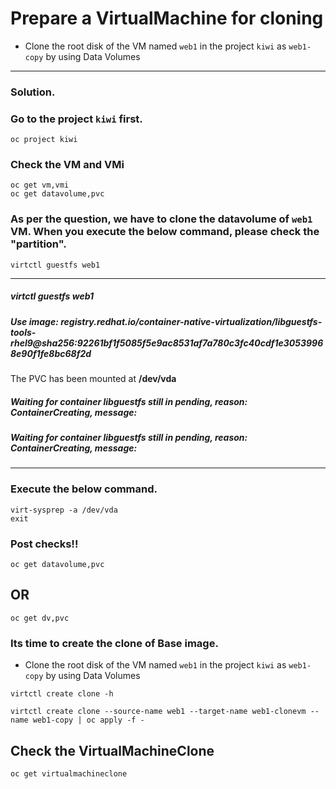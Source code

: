 # Prepare a VirtualMachine for cloning
- Clone the root disk of the VM named `web1` in the project `kiwi` as `web1-copy` by using Data Volumes
---

### Solution. 
### Go to the project `kiwi` first.
```
oc project kiwi
```
### Check the VM and VMi
```
oc get vm,vmi
oc get datavolume,pvc
```
### As  per the question, we have to clone the datavolume of `web1` VM. When you execute the below command, please check the "partition".

```
virtctl guestfs web1
```
---
#####  virtctl guestfs web1
#####  Use image: registry.redhat.io/container-native-virtualization/libguestfs-tools-rhel9@sha256:92261bf1f5085f5e9ac8531af7a780c3fc40cdf1e30539968e90f1fe8bc68f2d 
 The PVC has been mounted at **/dev/vda**
##### Waiting for container libguestfs still in pending, reason: ContainerCreating, message:  
##### Waiting for container libguestfs still in pending, reason: ContainerCreating, message:
---
### Execute the below command.
```
virt-sysprep -a /dev/vda
exit
```
### Post checks!!
```
oc get datavolume,pvc
```
## OR 
```
oc get dv,pvc
```
### Its time to create the clone of Base image.
- Clone the root disk of the VM named `web1` in the project `kiwi` as `web1-copy` by using Data Volumes
```
virtctl create clone -h
```

```
virtctl create clone --source-name web1 --target-name web1-clonevm --name web1-copy | oc apply -f -
```

## Check the VirtualMachineClone
```
oc get virtualmachineclone
```
